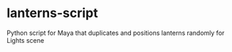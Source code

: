 # lanterns-script
Python script for Maya that duplicates and positions lanterns randomly for Lights scene
